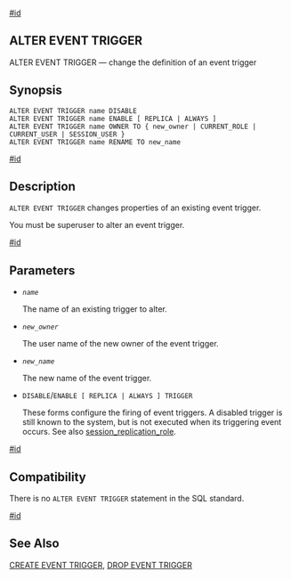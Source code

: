 [#id](#SQL-ALTEREVENTTRIGGER)

## ALTER EVENT TRIGGER

ALTER EVENT TRIGGER — change the definition of an event trigger

## Synopsis

```
ALTER EVENT TRIGGER name DISABLE
ALTER EVENT TRIGGER name ENABLE [ REPLICA | ALWAYS ]
ALTER EVENT TRIGGER name OWNER TO { new_owner | CURRENT_ROLE | CURRENT_USER | SESSION_USER }
ALTER EVENT TRIGGER name RENAME TO new_name
```

[#id](#id-1.9.3.10.5)

## Description

`ALTER EVENT TRIGGER` changes properties of an existing event trigger.

You must be superuser to alter an event trigger.

[#id](#id-1.9.3.10.6)

## Parameters

- _`name`_

  The name of an existing trigger to alter.

- _`new_owner`_

  The user name of the new owner of the event trigger.

- _`new_name`_

  The new name of the event trigger.

- `DISABLE`/`ENABLE [ REPLICA | ALWAYS ] TRIGGER`

  These forms configure the firing of event triggers. A disabled trigger is still known to the system, but is not executed when its triggering event occurs. See also [session_replication_role](runtime-config-client#GUC-SESSION-REPLICATION-ROLE).

[#id](#SQL-ALTERVENTTRIGGER-COMPATIBILITY)

## Compatibility

There is no `ALTER EVENT TRIGGER` statement in the SQL standard.

[#id](#id-1.9.3.10.8)

## See Also

[CREATE EVENT TRIGGER](sql-createeventtrigger), [DROP EVENT TRIGGER](sql-dropeventtrigger)
